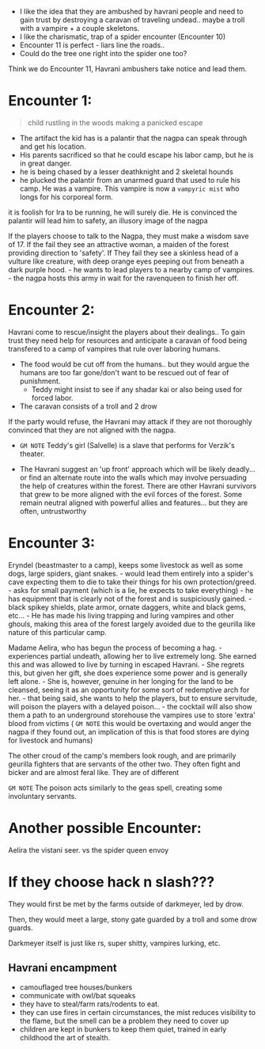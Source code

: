 - I like the idea that they are ambushed by havrani people and need to gain trust by destroying a caravan of traveling undead.. maybe a troll with a vampire + a couple skeletons.
- I like the charismatic, trap of a spider encounter (Encounter 10)
- Encounter 11 is perfect - liars line the roads..
- Could do the tree one right into the spider one too?

Think we do Encounter 11, Havrani ambushers take notice and lead them.

# Encounter 1:

> child rustling in the woods making a panicked escape

- The artifact the kid has is a palantir that the nagpa can speak through and get his location. 
- His parents sacrificed so that he could escape his labor camp, but he is in great danger.
- he is being chased by a lesser deathknight and 2 skeletal hounds
- he plucked the palantir from an unarmed guard that used to rule his camp. He was a vampire. This vampire is now a `vampyric mist` who longs for his corporeal form.

it is foolish for Ira to be running, he will surely die. He is convinced the palantir will lead him to safety, an illusory image of the nagpa

If the players choose to talk to the Nagpa, they must make a wisdom save of 17. If the fail they see an attractive woman, a maiden of the forest providing direction to 'safety'. If They fail they see a skinless head of a vulture like creature, with deep orange eyes peeping out from beneath a dark purple hood.
    - he wants to lead players to a nearby camp of vampires.
    - the nagpa hosts this army in wait for the ravenqueen to finish her off.

# Encounter 2:

Havrani come to rescue/insight the players about their dealings.. To gain trust they need help for resources and anticipate a caravan of food being transfered to a camp of vampires that rule over laboring humans. 

- The food would be cut off from the humans.. but they would argue the humans are too far gone/don't want to be rescued out of fear of punishment.
    - Teddy might insist to see if any shadar kai or also being used for forced labor.
- The caravan consists of a troll and 2 drow

If the party would refuse, the Havrani may attack if they are not thoroughly convinced that they are not aligned with the nagpa.

- `GM NOTE` Teddy's girl (Salvelle) is a slave that performs for Verzik's theater.

- The Havrani suggest an 'up front' approach which will be likely deadly... or find an alternate route into the walls which may involve persuading the help of creatures within the forest. There are other Havrani survivors that grew to be more aligned with the evil forces of the forest. Some remain neutral aligned with powerful allies and features... but they are often, untrustworthy

# Encounter 3:

Eryndel (beastmaster to a camp), keeps some livestock as well as some dogs, large spiders, giant snakes.
    - would lead them entirely into a spider's cave expecting them to die to take their things for his own protection/greed.
    - asks for small payment (which is a lie, he expects to take everything)
    - he has equipment that is clearly not of the forest and is suspiciously gained.
        - black spikey shields, plate armor, ornate daggers, white and black gems, etc...
    - He has made his living trapping and luring vampires and other ghouls, making this area of the forest largely avoided due to the geurilla like nature of this particular camp.

Madame Aelira, who has begun the process of becoming a hag.
    - experiences partial undeath, allowing her to live extremely long. She earned this and was allowed to live by turning in escaped Havrani.
    - She regrets this, but given her gift, she does experience some power and is generally left alone.
    - She is, however, genuine in her longing for the land to be cleansed, seeing it as an opportunity for some sort of redemptive arch for her.
    - that being said, she wants to help the players, but to ensure servitude, will poison the players with a delayed poison...
        - the cocktail will also show them a path to an underground storehouse the vampires use to store 'extra' blood from victims ( `GM NOTE` this would be overtaxing and would anger the nagpa if they found out, an implication of this is that food stores are dying for livestock and humans)

The other croud of the camp's members look rough, and are primarily geurilla fighters that are servants of the other two. They often fight and bicker and are almost feral like. They are of different

`GM NOTE` The poison acts similarly to the geas spell, creating some involuntary servants.

# Another possible Encounter:

Aelira the vistani seer. vs the spider queen envoy

# If they choose hack n slash???

They would first be met by the farms outside of darkmeyer, led by drow.

Then, they would meet a large, stony gate guarded by a troll and some drow guards.

Darkmeyer itself is just like rs, super shitty, vampires lurking, etc.


## Havrani encampment

- camouflaged tree houses/bunkers
- communicate with owl/bat squeaks
- they have to steal/farm rats/rodents to eat.
- they can use fires in certain circumstances, the mist reduces visibility to the flame, but the smell can be a problem they need to cover up
- children are kept in bunkers to keep them quiet, trained in early childhood the art of stealth.